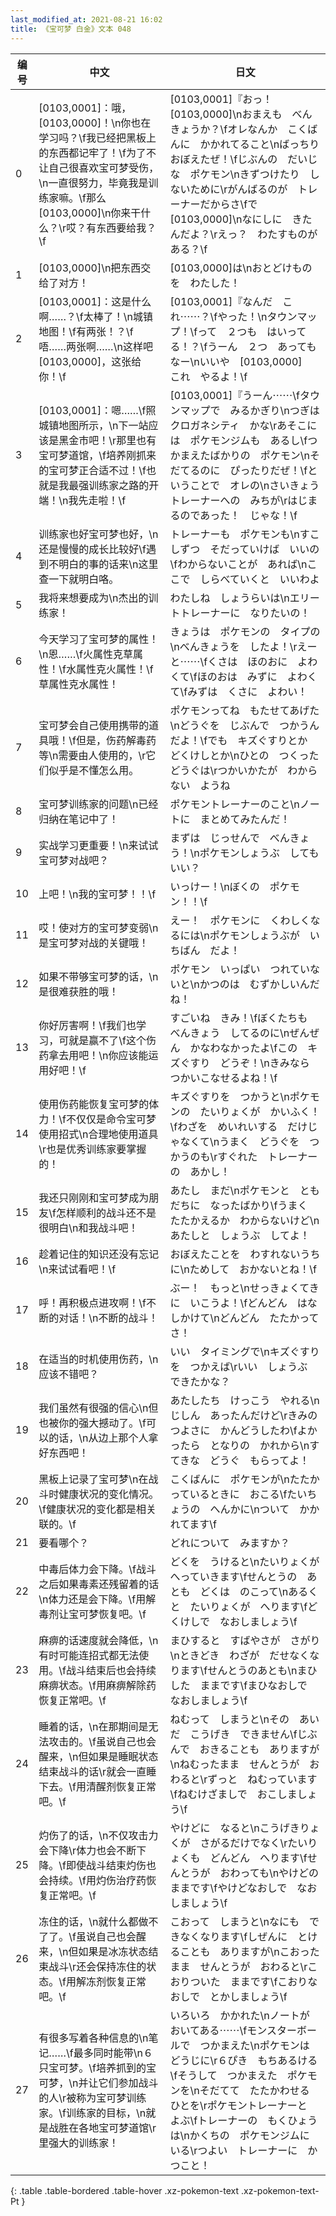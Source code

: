 ```yaml
---
last_modified_at: 2021-08-21 16:02
title: 《宝可梦 白金》文本 048
---
```

| 编号 | 中文 | 日文 |
| ---- | ---- | ---- |
| 0 | [0103,0001]：哦，[0103,0000]！\n你也在学习吗？\f我已经把黑板上的东西都记牢了！\f为了不让自己很喜欢宝可梦受伤，\n一直很努力，毕竟我是训练家嘛。\f那么[0103,0000]\n你来干什么？\r哎？有东西要给我？\f | [0103,0001]『おっ！　[0103,0000]\nおまえも　べんきょうか？\fオレなんか　こくばんに　かかれてること\nばっちり　おぼえたぜ！\fじぶんの　だいじな　ポケモン\nきずつけたり　しないために\rがんばるのが　トレーナーだからさ\fで　[0103,0000]\nなにしに　きたんだよ？\rえっ？　わたすものが　ある？\f |
| 1 | [0103,0000]\n把东西交给了对方！ | [0103,0000]は\nおとどけものを　わたした！ |
| 2 | [0103,0001]：这是什么啊……？\f太棒了！\n城镇地图！\f有两张！？\f唔……两张啊……\n这样吧[0103,0000]，这张给你！\f | [0103,0001]『なんだ　これ⋯⋯？\fやった！\nタウンマップ！\fって　２つも　はいってる！？\fうーん　２つ　あってもなー\nいいや　[0103,0000]　これ　やるよ！\f |
| 3 | [0103,0001]：嗯……\f照城镇地图所示，\n下一站应该是黑金市吧！\r那里也有宝可梦道馆，\f培养刚抓来的宝可梦正合适不过！\f也就是我最强训练家之路的开端！\n我先走啦！\f | [0103,0001]『うーん⋯⋯\fタウンマップで　みるかぎり\nつぎは　クロガネシティ　かな\rあそこには　ポケモンジムも　あるし\fつかまえたばかりの　ポケモン\nそだてるのに　ぴったりだぜ！\fということで　オレの\nさいきょうトレーナーへの　みちが\rはじまるのであった！　じゃな！\f |
| 4 | 训练家也好宝可梦也好，\n还是慢慢的成长比较好\f遇到不明白的事的话来\n这里查一下就明白咯。 | トレーナーも　ポケモンも\nすこしずつ　そだっていけば　いいの\fわからないことが　あれば\nここで　しらべていくと　いいわよ |
| 5 | 我将来想要成为\n杰出的训练家！ | わたしね　しょうらいは\nエリートトレーナーに　なりたいの！ |
| 6 | 今天学习了宝可梦的属性！\n恩……\f火属性克草属性！\f水属性克火属性！\f草属性克水属性！ | きょうは　ポケモンの　タイプの\nべんきょうを　したよ！\rえーと⋯⋯\fくさは　ほのおに　よわくて\fほのおは　みずに　よわくて\fみずは　くさに　よわい！ |
| 7 | 宝可梦会自己使用携带的道具哦！\f但是，伤药解毒药等\n需要由人使用的，\r它们似乎是不懂怎么用。 | ポケモンってね　もたせてあげた\nどうぐを　じぶんで　つかうんだよ！\fでも　キズぐすりとか　どくけしとか\nひとの　つくった　どうぐは\rつかいかたが　わからない　ようね |
| 8 | 宝可梦训练家的问题\n已经归纳在笔记中了！ | ポケモントレーナーのこと\nノートに　まとめてみたんだ！ |
| 9 | 实战学习更重要！\n来试试宝可梦对战吧？ | まずは　じっせんで　べんきょう！\nポケモンしょうぶ　してもいい？ |
| 10 | 上吧！\n我的宝可梦！！\f | いっけー！\nぼくの　ポケモン！！\f |
| 11 | 哎！使对方的宝可梦变弱\n是宝可梦对战的关键哦！ | えー！　ポケモンに　くわしくなるには\nポケモンしょうぶが　いちばん　だよ！ |
| 12 | 如果不带够宝可梦的话，\n是很难获胜的哦！ | ポケモン　いっぱい　つれていないと\nかつのは　むずかしいんだね！ |
| 13 | 你好厉害啊！\f我们也学习，可就是赢不了\f这个伤药拿去用吧！\n你应该能运用好吧！\f | すごいね　きみ！\fぼくたちも　べんきょう　してるのに\nぜんぜん　かなわなかったよ\fこの　キズぐすり　どうぞ！\nきみなら　つかいこなせるよね！\f |
| 14 | 使用伤药能恢复宝可梦的体力！\f不仅仅是命令宝可梦使用招式\n合理地使用道具\r也是优秀训练家要掌握的！ | キズぐすりを　つかうと\nポケモンの　たいりょくが　かいふく！\fわざを　めいれいする　だけじゃなくて\nうまく　どうぐを　つかうのも\rすぐれた　トレーナーの　あかし！ |
| 15 | 我还只刚刚和宝可梦成为朋友\f怎样顺利的战斗还不是很明白\n和我战斗吧！ | あたし　まだ\nポケモンと　ともだちに　なったばかり\fうまく　たたかえるか　わからないけど\nあたしと　しょうぶ　してよ！ |
| 16 | 趁着记住的知识还没有忘记\n来试试看吧！\f | おぼえたことを　わすれないうちに\nためして　おかないとね！\f |
| 17 | 呼！再积极点进攻啊！\f不断的对话！\n不断的战斗！ | ぶー！　もっと\nせっきょくてきに　いこうよ！\fどんどん　はなしかけて\nどんどん　たたかってさ！ |
| 18 | 在适当的时机使用伤药，\n应该不错吧？ | いい　タイミングで\nキズぐすりを　つかえば\rいい　しょうぶ　できたかな？ |
| 19 | 我们虽然有很强的信心\n但也被你的强大撼动了。\f可以的话，\n从边上那个人拿好东西吧！ | あたしたち　けっこう　やれる\nじしん　あったんだけど\rきみの　つよさに　かんどうしたわ\fよかったら　となりの　かれから\nすてきな　どうぐ　もらってよ！ |
| 20 | 黑板上记录了宝可梦\n在战斗时健康状况的变化情况。\f健康状况的变化都是相关联的。\f | こくばんに　ポケモンが\nたたかっているときに　おこる\fたいちょうの　へんかに\nついて　かかれてます\f |
| 21 | 要看哪个？ | どれについて　みますか？ |
| 22 | 中毒后体力会下降。\f战斗之后如果毒素还残留着的话\n体力还是会下降。\f用解毒剂让宝可梦恢复吧。\f | どくを　うけると\nたいりょくが　へっていきます\fせんとうの　あとも　どくは　のこって\nあるくと　たいりょくが　へります\fどくけしで　なおしましょう\f |
| 23 | 麻痹的话速度就会降低，\n有时可能连招式都无法使用。\f战斗结束后也会持续麻痹状态。\f用麻痹解除药恢复正常吧。\f | まひすると　すばやさが　さがり\nときどき　わざが　だせなくなります\fせんとうのあとも\nまひした　ままです\fまひなおしで　なおしましょう\f |
| 24 | 睡着的话，\n在那期间是无法攻击的。\f虽说自己也会醒来，\n但如果是睡眠状态结束战斗的话\r就会一直睡下去。\f用清醒剂恢复正常吧。\f | ねむって　しまうと\nその　あいだ　こうげき　できません\fじぶんで　おきることも　ありますが\nねむったまま　せんとうが　おわると\rずっと　ねむっています\fねむけざましで　おこしましょう\f |
| 25 | 灼伤了的话，\n不仅攻击力会下降\r体力也会不断下降。\f即使战斗结束灼伤也会持续。\f用灼伤治疗药恢复正常吧。\f | やけどに　なると\nこうげきりょくが　さがるだけでなく\rたいりょくも　どんどん　へります\fせんとうが　おわっても\nやけどの　ままです\fやけどなおしで　なおしましょう\f |
| 26 | 冻住的话，\n就什么都做不了了。\f虽说自己也会醒来，\n但如果是冰冻状态结束战斗\r还会保持冻住的状态。\f用解冻剂恢复正常吧。\f | こおって　しまうと\nなにも　できなくなります\fしぜんに　とけることも　ありますが\nこおったまま　せんとうが　おわると\rこおりついた　ままです\fこおりなおしで　とかしましょう\f |
| 27 | 有很多写着各种信息的\n笔记……\f最多同时能带\n６只宝可梦。\f培养抓到的宝可梦，\n并让它们参加战斗的人\r被称为宝可梦训练家。\f训练家的目标，\n就是战胜在各地宝可梦道馆\r里强大的训练家！ | いろいろ　かかれた\nノートが　おいてある⋯⋯\fモンスターボールで　つかまえた\nポケモンは　どうじに\r６ぴき　もちあるける\fそうして　つかまえた　ポケモンを\nそだてて　たたかわせる　ひとを\rポケモントレーナーと　よぶ\fトレーナーの　もくひょうは\nかくちの　ポケモンジムに　いる\rつよい　トレーナーに　かつこと！ |
{: .table .table-bordered .table-hover .xz-pokemon-text .xz-pokemon-text-Pt }